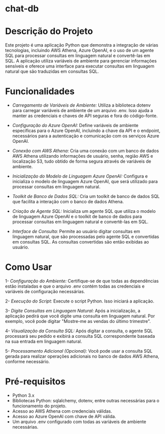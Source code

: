 # chat-db

# Descrição do Projeto
Este projeto é uma aplicação Python que demonstra a integração de várias tecnologias, incluindo AWS Athena, Azure OpenAI, e o uso de um agente SQL para processar consultas em linguagem natural e convertê-las em SQL. A aplicação utiliza variáveis de ambiente para gerenciar informações sensíveis e oferece uma interface para executar consultas em linguagem natural que são traduzidas em consultas SQL.

# Funcionalidades
- *Carregamento de Variáveis de Ambiente:* Utiliza a biblioteca dotenv para carregar variáveis de ambiente de um arquivo .env. Isso ajuda a manter as credenciais e chaves de API seguras e fora do código-fonte.

- *Configuração do Azure OpenAI:* Define variáveis de ambiente específicas para o Azure OpenAI, incluindo a chave da API e o endpoint, necessários para a autenticação e comunicação com os serviços Azure OpenAI.

- *Conexão com AWS Athena:* Cria uma conexão com um banco de dados AWS Athena utilizando informações de usuário, senha, região AWS e localização S3, tudo obtido de forma segura através de variáveis de ambiente.

- *Inicialização do Modelo de Linguagem Azure OpenAI:* Configura e inicializa o modelo de linguagem Azure OpenAI, que será utilizado para processar consultas em linguagem natural.

- *Toolkit de Banco de Dados SQL:* Cria um toolkit de banco de dados SQL que facilita a interação com o banco de dados Athena.

- *Criação de Agente SQL:* Inicializa um agente SQL que utiliza o modelo de linguagem Azure OpenAI e o toolkit de banco de dados para processar consultas em linguagem natural e convertê-las em SQL.

- *Interface de Consulta:* Permite ao usuário digitar consultas em linguagem natural, que são processadas pelo agente SQL e convertidas em consultas SQL. As consultas convertidas são então exibidas ao usuário.

# Como Usar
1- *Configuração do Ambiente:* Certifique-se de que todas as dependências estão instaladas e que o arquivo .env contém todas as credenciais e variáveis de configuração necessárias.

2- *Execução do Script:* Execute o script Python. Isso iniciará a aplicação.

3- *Digite Consultas em Linguagem Natural:* Após a inicialização, a aplicação pedirá que você digite uma consulta em linguagem natural. Por exemplo, você pode digitar "Mostre-me as vendas do último trimestre".

4- *Visualização da Consulta SQL:* Após digitar a consulta, o agente SQL processará seu pedido e exibirá a consulta SQL correspondente baseada na sua entrada em linguagem natural.

5- *Processamento Adicional (Opcional):* Você pode usar a consulta SQL gerada para realizar operações adicionais no banco de dados AWS Athena, conforme necessário.

# Pré-requisitos
- Python 3.x
- Bibliotecas Python: sqlalchemy, dotenv, entre outras necessárias para o funcionamento do projeto.
- Acesso ao AWS Athena com credenciais válidas.
- Acesso ao Azure OpenAI com chave de API válida.
- Um arquivo .env configurado com todas as variáveis de ambiente necessárias.
